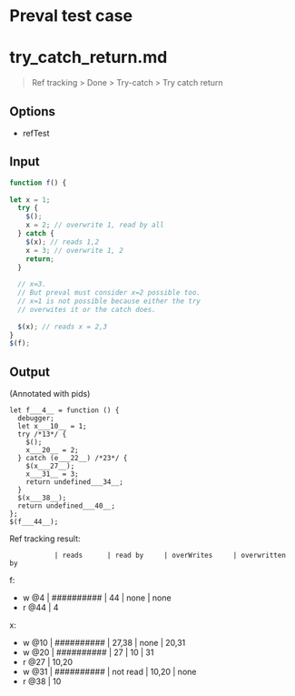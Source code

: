 # Preval test case

# try_catch_return.md

> Ref tracking > Done > Try-catch > Try catch return

## Options

- refTest

## Input

`````js filename=intro
function f() {
  
let x = 1;
  try {
    $();
    x = 2; // overwrite 1, read by all
  } catch {
    $(x); // reads 1,2
    x = 3; // overwrite 1, 2
    return;
  }
  
  // x=3. 
  // But preval must consider x=2 possible too.
  // x=1 is not possible because either the try 
  // overwites it or the catch does.
  
  $(x); // reads x = 2,3
}
$(f);
`````

## Output

(Annotated with pids)

`````filename=intro
let f___4__ = function () {
  debugger;
  let x___10__ = 1;
  try /*13*/ {
    $();
    x___20__ = 2;
  } catch (e___22__) /*23*/ {
    $(x___27__);
    x___31__ = 3;
    return undefined___34__;
  }
  $(x___38__);
  return undefined___40__;
};
$(f___44__);
`````

Ref tracking result:

               | reads      | read by     | overWrites     | overwritten by
f:
  - w @4       | ########## | 44          | none           | none
  - r @44      | 4

x:
  - w @10      | ########## | 27,38       | none           | 20,31
  - w @20      | ########## | 27          | 10             | 31
  - r @27      | 10,20
  - w @31      | ########## | not read    | 10,20          | none
  - r @38      | 10
